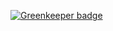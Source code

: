 

[![Greenkeeper badge](https://badges.greenkeeper.io/project-inra/inra-coin.svg)](https://greenkeeper.io/)